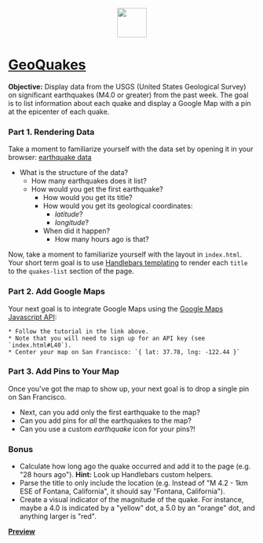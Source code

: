 <p align="center">
  <img src="https://cloud.githubusercontent.com/assets/7833470/10423298/ea833a68-7079-11e5-84f8-0a925ab96893.png" width="60">
</p>

# [GeoQuakes](https://github.com/sf-wdi-24/geoquakes)

**Objective:** Display data from the USGS (United States Geological Survey) on significant earthquakes (M4.0 or greater) from the past week. The goal is to list information about each quake and display a Google Map with a pin at the epicenter of each quake.

### Part 1. Rendering Data

Take a moment to familiarize yourself with the data set by opening it in your browser: <a href="http://earthquake.usgs.gov/earthquakes/feed/v1.0/summary/4.5_week.geojson" target="_blank">earthquake data</a>

* What is the structure of the data?
  * How many earthquakes does it list?
  * How would you get the first earthquake?
    * How would you get its title?
    * How would you get its geological coordinates:
      * *latitude*?
      * *longitude*?
    * When did it happen?
      * How many hours ago is that?

Now, take a moment to familiarize yourself with the layout in `index.html`. Your short term goal is to use <a href="http://handlebarsjs.com/" target="_blank">Handlebars templating</a> to render each `title` to the `quakes-list` section of the page.

### Part 2. Add Google Maps

Your next goal is to integrate Google Maps using the <a href="https://developers.google.com/maps/documentation/javascript/tutorial" target="_blank"> Google Maps Javascript API</a>:

    * Follow the tutorial in the link above.
    * Note that you will need to sign up for an API key (see `index.html#L40`).
    * Center your map on San Francisco: `{ lat: 37.78, lng: -122.44 }`

### Part 3. Add Pins to Your Map

Once you've got the map to show up, your next goal is to drop a single pin on San Francisco.

  * Next, can you add only the first earthquake to the map?
  * Can you add pins for *all* the earthquakes to the map?
  * Can you use a custom *earthquake* icon for your pins?!

### Bonus

* Calculate how long ago the quake occurred and add it to the page (e.g. "28 hours ago"). **Hint:** Look up Handlebars custom helpers.
* Parse the title to only include the location (e.g. Instead of "M 4.2 - 1km ESE of Fontana, California", it should say "Fontana, California").
* Create a visual indicator of the magnitude of the quake. For instance, maybe a 4.0 is indicated by a "yellow" dot, a 5.0 by an "orange" dot, and anything larger is "red".


[**Preview**](https://dukeluo.me/Sand/geoquakes/index.html)